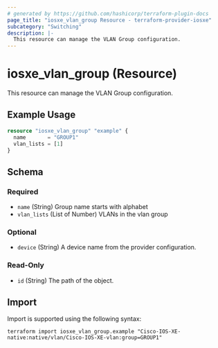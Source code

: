 ```yaml
---
# generated by https://github.com/hashicorp/terraform-plugin-docs
page_title: "iosxe_vlan_group Resource - terraform-provider-iosxe"
subcategory: "Switching"
description: |-
  This resource can manage the VLAN Group configuration.
---
```


# iosxe_vlan_group (Resource)

This resource can manage the VLAN Group configuration.

## Example Usage

```terraform
resource "iosxe_vlan_group" "example" {
  name       = "GROUP1"
  vlan_lists = [1]
}
```

<!-- schema generated by tfplugindocs -->
## Schema

### Required

- `name` (String) Group name starts with alphabet
- `vlan_lists` (List of Number) VLANs in the vlan group

### Optional

- `device` (String) A device name from the provider configuration.

### Read-Only

- `id` (String) The path of the object.

## Import

Import is supported using the following syntax:

```shell
terraform import iosxe_vlan_group.example "Cisco-IOS-XE-native:native/vlan/Cisco-IOS-XE-vlan:group=GROUP1"
```
